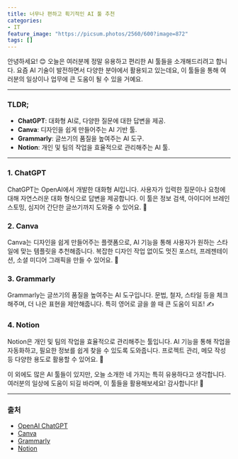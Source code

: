 ```yaml
---
title: 너무나 편하고 획기적인 AI 툴 추천
categories: 
- IT
feature_image: "https://picsum.photos/2560/600?image=872"
tags: []
---
```


안녕하세요! 😊 오늘은 여러분께 정말 유용하고 편리한 AI 툴들을 소개해드리려고 합니다. 요즘 AI 기술이 발전하면서 다양한 분야에서 활용되고 있는데요, 이 툴들을 통해 여러분의 일상이나 업무에 큰 도움이 될 수 있을 거예요.

---

### TLDR;
- **ChatGPT**: 대화형 AI로, 다양한 질문에 대한 답변을 제공.
- **Canva**: 디자인을 쉽게 만들어주는 AI 기반 툴.
- **Grammarly**: 글쓰기의 품질을 높여주는 AI 도구.
- **Notion**: 개인 및 팀의 작업을 효율적으로 관리해주는 AI 툴.

---

### 1. ChatGPT
ChatGPT는 OpenAI에서 개발한 대화형 AI입니다. 사용자가 입력한 질문이나 요청에 대해 자연스러운 대화 형식으로 답변을 제공합니다. 이 툴은 정보 검색, 아이디어 브레인스토밍, 심지어 간단한 글쓰기까지 도와줄 수 있어요. 🤖

### 2. Canva
Canva는 디자인을 쉽게 만들어주는 플랫폼으로, AI 기능을 통해 사용자가 원하는 스타일에 맞는 템플릿을 추천해줍니다. 복잡한 디자인 작업 없이도 멋진 포스터, 프레젠테이션, 소셜 미디어 그래픽을 만들 수 있어요. 🎨

### 3. Grammarly
Grammarly는 글쓰기의 품질을 높여주는 AI 도구입니다. 문법, 철자, 스타일 등을 체크해주며, 더 나은 표현을 제안해줍니다. 특히 영어로 글을 쓸 때 큰 도움이 되죠! ✍️

### 4. Notion
Notion은 개인 및 팀의 작업을 효율적으로 관리해주는 툴입니다. AI 기능을 통해 작업을 자동화하고, 필요한 정보를 쉽게 찾을 수 있도록 도와줍니다. 프로젝트 관리, 메모 작성 등 다양한 용도로 활용할 수 있어요. 📅

이 외에도 많은 AI 툴들이 있지만, 오늘 소개한 네 가지는 특히 유용하다고 생각합니다. 여러분의 일상에 도움이 되길 바라며, 이 툴들을 활용해보세요! 감사합니다! 🙏

---

### 출처
- [OpenAI ChatGPT](https://openai.com/chatgpt)
- [Canva](https://www.canva.com)
- [Grammarly](https://www.grammarly.com)
- [Notion](https://www.notion.so)